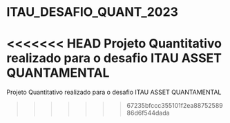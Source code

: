 # ITAU_DESAFIO_QUANT_2023
<<<<<<< HEAD
Projeto Quantitativo realizado para o desafio ITAU ASSET QUANTAMENTAL 
=======
Projeto Quantitativo realizado para o desafio ITAU ASSET QUANTAMENTAL
>>>>>>> 67235bfccc355101f2ea8875258986d6f544dada
